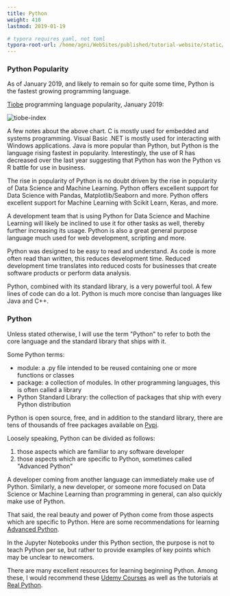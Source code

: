 ```yaml
---
title: Python
weight: 410
lastmod: 2019-01-19

# typora requires yaml, not toml
typora-root-url: /home/agni/WebSites/published/tutorial-website/static/
---
```

### Python Popularity

As of January 2019, and likely to remain so for quite some time, Python is the fastest growing programming language.

[Tiobe](https://www.tiobe.com/tiobe-index/) programming language popularity, January 2019:

![tiobe-index](/images/tiobe-2019-01-19.png)

A few notes about the above chart.  C is mostly used for embedded and systems programming. Visual Basic .NET is mostly used for interacting with Windows applications.  Java is more popular than Python, but Python is the language rising fastest in popularity.  Interestingly, the use of R has decreased over the last year suggesting that Python has won the Python vs R battle for use in business.

The rise in popularity of Python is no doubt driven by the rise in popularity of Data Science and Machine Learning.  Python offers excellent support for Data Science with Pandas, Matplotlib/Seaborn and more.  Python offers excellent support for Machine Learning with Scikit Learn, Keras, and more.

A development team that is using Python for Data Science and Machine Learning will likely be inclined to use it for other tasks as well, thereby further increasing its usage.  Python is also a great general purpose language much used for web development, scripting and more.

Python was designed to be easy to read and understand.  As code is more often read than written, this reduces development time.  Reduced development time translates into reduced costs for businesses that create software products or perform data analysis.

Python, combined with its standard library, is a very powerful tool.  A few lines of code can do a lot.  Python is much more concise than languages like Java and C++.

### Python

Unless stated otherwise, I will use the term "Python" to refer to both the core language and the standard library that ships with it.

Some Python terms:

* module: a .py file intended to be reused containing one or more functions or classes
* package: a collection of modules.  In other programming languages, this is often called a library
* Python Standard Library: the collection of packages that ship with every Python distribution

Python is open source, free, and in addition to the standard library, there are tens of thousands of free packages available on [Pypi](https://pypi.org/).

Loosely speaking, Python can be divided as follows:

1. those aspects which are familiar to any software developer
2. those aspects which are specific to Python, sometimes called "Advanced Python"

A developer coming from another language can immediately make use of Python.  Similarly, a new developer, or someone more focused on Data Science or Machine Learning than programming in general, can also quickly make use of Python.

That said, the real beauty and power of Python come from those aspects which are specific to Python.  Here are some recommendations for learning [Advanced Python](/books/adv_python).

In the Jupyter Notebooks under this Python section, the purpose is not to teach Python per se, but rather to provide examples of key points which may be unclear to newcomers.

There are many excellent resources for learning beginning Python.  Among these, I would recommend these [Udemy Courses](/reviews/special/udemy) as well as the tutorials at  [Real Python](https://realpython.com/).
